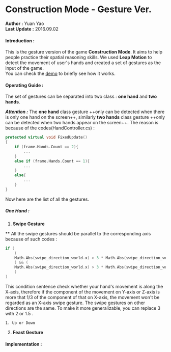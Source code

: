 # Construction Mode - Gesture Ver.
**Author :** Yuan Yao  
**Last Update :** 2016.09.02

#### Introduction :
This is the gesture version of the game **Construction Mode**. It aims to help people practice their spatial reasoning skills. We used **Leap Motion** to detect the movement of user's hands and created a set of gestures as the input of the game.   
You can check the [demo](https://www.youtube.com/watch?v=Uku7eHwejqo) to briefly see how it works.

#### Operating Guide :
The set of gestures can be separated into two class : **one hand** and **two hands**. 

***Attention :*** The **one hand** class gesture ++only can be detected  when there is only one hand on the screen++, similarly **two hands** class gesture ++only can be detected when two hands appear on the screen++. The reason is because of the codes(HandController.cs) :

```C++
protected virtual void FixedUpdate()
{
    if (frame.Hands.Count == 2){
        ...
    }
    else if (frame.Hands.Count == 1){
        ...
    }
    else{
        ...
    }
}

```
Now here are the list of all the gestures.
#####  One Hand :  
1. **Swipe Gesture**  

**
All the swipe gestures should be parallel to the corresponding axis because of such codes :

```C++
if (
    (
    Math.Abs(swipe_direction_world.x) > 3 * Math.Abs(swipe_direction_world.y)
    ) && (
    Math.Abs(swipe_direction_world.x) > 3 * Math.Abs(swipe_direction_world.z)
    )
)

```
This condition sentence check whether your hand's movement is along the X-axis, therefore if the component of the movement on Y-axis or Z-axis is more that 1/3 of the component of that on X-axis, the movement won't be regarded as an X-axis swipe gesture. The swipe gestures on other directions are the same. To make it more generalizable, you can replace 3 with 2 or 1.5 .  



    1. Up or Down

2. **Feast Gesture**

#### Implementation :